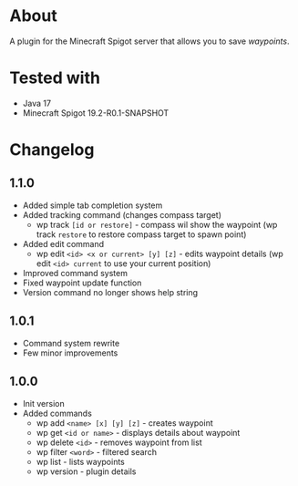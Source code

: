 # About

A plugin for the Minecraft Spigot server that allows you to save *waypoints*.

# Tested with
- Java 17
- Minecraft Spigot 19.2-R0.1-SNAPSHOT

# Changelog
## 1.1.0
- Added simple tab completion system
- Added tracking command (changes compass target)
    - wp track `[id or restore]` - compass wil show the waypoint (wp track `restore` to restore compass target to spawn point)
- Added edit command
    - wp edit `<id> <x or current> [y] [z]` - edits waypoint details (wp edit `<id> current` to use your current position)
- Improved command system
- Fixed waypoint update function 
- Version command no longer shows help string
## 1.0.1
- Command system rewrite
- Few minor improvements
## 1.0.0
- Init version
- Added commands 
    - wp add `<name> [x] [y] [z]` - creates waypoint
    - wp get `<id or name>` - displays details about waypoint
    - wp delete `<id>` - removes waypoint from list
    - wp filter `<word>` - filtered search
    - wp list - lists waypoints
    - wp version - plugin details